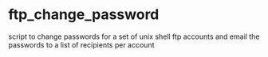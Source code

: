 ftp_change_password
===================

script to change passwords for a set of unix shell ftp accounts and email the passwords to a list of recipients per account
